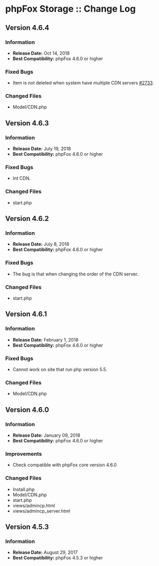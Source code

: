 # phpFox Storage :: Change Log

## Version 4.6.4

### Information

- **Release Date:** Oct 14, 2018
- **Best Compatibility:** phpFox 4.6.0 or higher

### Fixed Bugs

- Item is not deleted when system have multiple CDN servers [#2733](https://github.com/PHPfox-Official/phpfox-v4-issues/issues/2733).

### Changed Files

- Model/CDN.php

## Version 4.6.3

### Information

- **Release Date:** July 19, 2018
- **Best Compatibility:** phpFox 4.6.0 or higher

### Fixed Bugs

- Int CDN.

### Changed Files

- start.php

## Version 4.6.2

### Information

- **Release Date:** July 8, 2018
- **Best Compatibility:** phpFox 4.6.0 or higher

### Fixed Bugs

- The bug is that when changing the order of the CDN server.

### Changed Files

- start.php

## Version 4.6.1

### Information

- **Release Date:** February 1, 2018
- **Best Compatibility:** phpFox 4.6.0 or higher

### Fixed Bugs

- Cannot work on site that run php version 5.5.

### Changed Files

- Model/CDN.php

## Version 4.6.0

### Information

- **Release Date:** January 09, 2018
- **Best Compatibility:** phpFox 4.6.0 or higher

### Improvements

- Check compatible with phpFox core version 4.6.0

### Changed Files

- Install.php
- Model/CDN.php
- start.php
- views/admincp.html
- views/admincp_server.html

## Version 4.5.3

### Information

- **Release Date:** August 29, 2017
- **Best Compatibility:** phpFox 4.5.3 or higher

